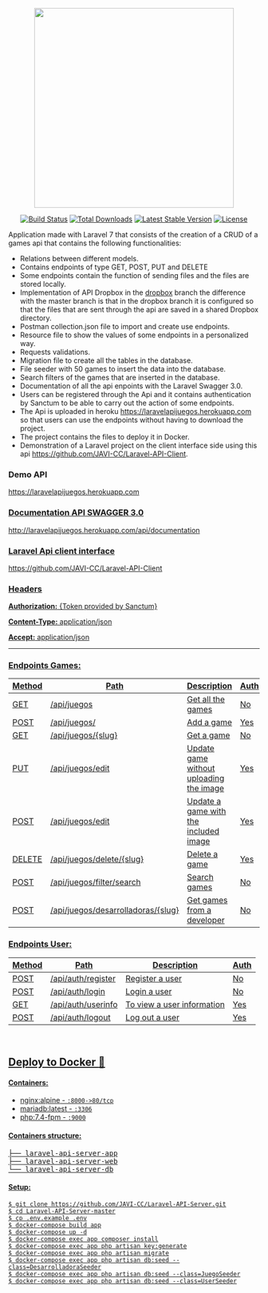 <p align="center"><img src="https://raw.githubusercontent.com/laravel/art/master/logo-lockup/5%20SVG/2%20CMYK/1%20Full%20Color/laravel-logolockup-cmyk-red.svg" width="400"></p>

<p align="center">
<a href="https://travis-ci.org/laravel/framework"><img src="https://travis-ci.org/laravel/framework.svg" alt="Build Status"></a>
<a href="https://packagist.org/packages/laravel/framework"><img src="https://poser.pugx.org/laravel/framework/d/total.svg" alt="Total Downloads"></a>
<a href="https://packagist.org/packages/laravel/framework"><img src="https://poser.pugx.org/laravel/framework/v/stable.svg" alt="Latest Stable Version"></a>
<a href="https://packagist.org/packages/laravel/framework"><img src="https://poser.pugx.org/laravel/framework/license.svg" alt="License"></a>
</p>

<span>Application made with Laravel 7 that consists of the creation of a CRUD of a games api that contains the following functionalities:</span>
<ul>
  <li>Relations between different models.</li>
  <li>Contains endpoints of type GET, POST, PUT and DELETE</li>
  <li>Some endpoints contain the function of sending files and the files are stored locally.</li>
  <li>Implementation of API Dropbox in the <a href="https://github.com/JAVI-CC/Laravel-API-Server/tree/dropbox">dropbox</a> branch the difference with the master branch is that in the dropbox branch it is configured so that the files that are sent through the api are saved in a shared Dropbox directory.</li>
  <li>Postman collection.json file to import and create use endpoints.</li>
  <li>Resource file to show the values of some endpoints in a personalized way.</li>
  <li>Requests validations.</li>
  <li>Migration file to create all the tables in the database.</li>
  <li>File seeder with 50 games to insert the data into the database.</li>
  <li>Search filters of the games that are inserted in the database.</li>
  <li>Documentation of all the api enpoints with the Laravel Swagger 3.0.</li>
  <li>Users can be registered through the Api and it contains authentication by Sanctum to be able to carry out the action of some endpoints.</li>
  <li>The Api is uploaded in heroku <a href="https://laravelapijuegos.herokuapp.com" target="_blank">https://laravelapijuegos.herokuapp.com</a> so that users can use the endpoints without having to download the project.</li>
  <li>The project contains the files to deploy it in Docker.</li>
  <li>Demonstration of a Laravel project on the client interface side using this api <a href="https://github.com/JAVI-CC/Laravel-API-Client" target="_blank">https://github.com/JAVI-CC/Laravel-API-Client</a>.</li>
</ul> 

<h3>Demo API</h3>
<p><a href="https://laravelapijuegos.herokuapp.com" target="_blank">https://laravelapijuegos.herokuapp.com</p>

<h3>Documentation API SWAGGER 3.0</h3>
<p><a href="http://laravelapijuegos.herokuapp.com/api/documentation" target="_blank">http://laravelapijuegos.herokuapp.com/api/documentation</p>

<h3>Laravel Api client interface</h3>
<p><a href="https://github.com/JAVI-CC/Laravel-API-Client" target="_blank">https://github.com/JAVI-CC/Laravel-API-Client</p>

<h3>Headers</h3>
<p><strong>Authorization:</strong> {Token provided by Sanctum}</p>
<p><strong>Content-Type:</strong> application/json</p>
<p><strong>Accept:</strong> application/json</p>
<hr>

<h3>Endpoints Games:</h3>
<table>
<thead>
<tr>
<th>Method</th>
<th>Path</th>
<th>Description</th>
<th>Auth</th>
</tr>
</thead>
<tbody>
<tr>
<td>GET</td>
<td>/api/juegos</td>
<td>Get all the games</td>
<td>No</td>
</tr>
<tr>
<td>POST</td>
<td>/api/juegos/</td>
<td>Add a game</td>
<td>Yes</td>
</tr>
<tr>
<td>GET</td>
<td>/api/juegos/{slug}</td>
<td>Get a game</td>
<td>No</td>
</tr>
<tr>
<td>PUT</td>
<td>/api/juegos/edit</td>
<td>Update game without uploading the image</td>
<td>Yes</td>
</tr>
<tr>
<td>POST</td>
<td>/api/juegos/edit</td>
<td>Update a game with the included image</td>
<td>Yes</td>
</tr>
<tr>
<td>DELETE</td>
<td>/api/juegos/delete/{slug}</td>
<td>Delete a game</td>
<td>Yes</td>
</tr>
<tr>
<td>POST</td>
<td>/api/juegos/filter/search</td>
<td>Search games</td>
<td>No</td>
</tr>
<tr>
<td>POST</td>
<td>/api/juegos/desarrolladoras/{slug}</td>
<td>Get games from a developer</td>
<td>No</td>
</tr>
</tbody>
</table>

<h3>Endpoints User:</h3>
<table>
<thead>
<tr>
<th>Method</th>
<th>Path</th>
<th>Description</th>
<th>Auth</th>
</tr>
</thead>
<tbody>
<tr>
<td>POST</td>
<td>/api/auth/register</td>
<td>Register a user</td>
<td>No</td>
</tr>
<tr>
<td>POST</td>
<td>/api/auth/login</td>
<td>Login a user</td>
<td>No</td>
</tr>
<tr>
<td>GET</td>
<td>/api/auth/userinfo</td>
<td>To view a user information</td>
<td>Yes</td>
</tr>
<tr>
<td>POST</td>
<td>/api/auth/logout</td>
<td>Log out a user</td>
<td>Yes</td>
</tr>
</tbody>
</table>

<br>

<h2>Deploy to Docker <g-emoji class="g-emoji" alias="whale" fallback-src="https://github.githubassets.com/images/icons/emoji/unicode/1f433.png">🐳</g-emoji></h2>

<h4>Containers:</h4>
<ul>
<li><span>nginx:alpine</span> - <code>:8000->80/tcp</code></li>
<li><span>mariadb:latest</span> - <code>:3306</code></li>
<li><span>php:7.4-fpm</span> - <code>:9000</code></li>
</ul>

<h4>Containers structure:</h4>
<div class="highlight highlight-source-shell"><pre>├── laravel-api-server-app
├── laravel-api-server-web
└── laravel-api-server-db</pre></div>

<h4>Setup:</h4>
<pre>
<code>$ git clone https://github.com/JAVI-CC/Laravel-API-Server.git
$ cd Laravel-API-Server-master
$ cp .env.example .env
$ docker-compose build app
$ docker-compose up -d
$ docker-compose exec app composer install
$ docker-compose exec app php artisan key:generate
$ docker-compose exec app php artisan migrate
$ docker-compose exec app php artisan db:seed --class=DesarrolladoraSeeder
$ docker-compose exec app php artisan db:seed --class=JuegoSeeder
$ docker-compose exec app php artisan db:seed --class=UserSeeder</code>
</pre>
</ul>
